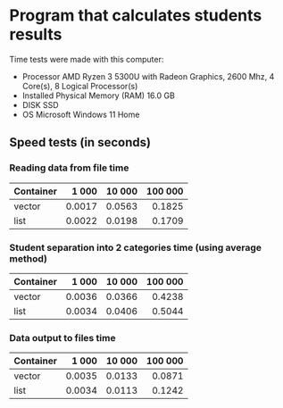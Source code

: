 # Program that calculates students results

Time tests were made with this computer:
* Processor	AMD Ryzen 3 5300U with Radeon Graphics, 2600 Mhz, 4 Core(s), 8 Logical Processor(s)
* Installed Physical Memory (RAM)	16.0 GB
* DISK SSD
* OS Microsoft Windows 11 Home

## Speed tests (in seconds)

### Reading data from file time
| Container | 1 000  | 10 000 | 100 000 |
| --------- | ------:| ------:| -------:|
| vector    | 0.0017 | 0.0563 | 0.1825  |
| list      | 0.0022 | 0.0198 | 0.1709  |

### Student separation into 2 categories time (using average method)
| Container | 1 000  | 10 000 | 100 000 |
| --------- | ------:| ------:| -------:|
| vector    | 0.0036 | 0.0366 | 0.4238  |
| list      | 0.0034 | 0.0406 | 0.5044  |

### Data output to files time
| Container | 1 000  | 10 000 | 100 000 |
| --------- | ------:| ------:| -------:|
| vector    | 0.0035 | 0.0133 | 0.0871  |
| list      | 0.0034 | 0.0113 | 0.1242  |
